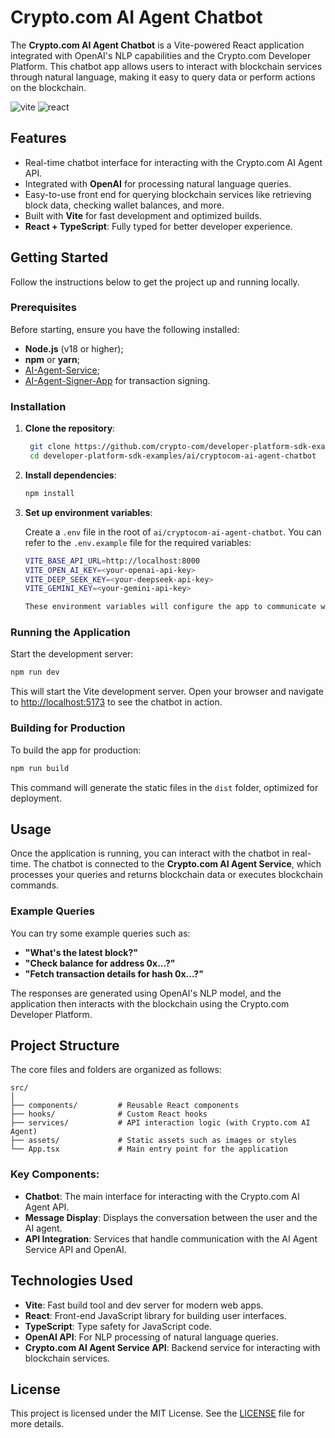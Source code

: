 # Crypto.com AI Agent Chatbot

The **Crypto.com AI Agent Chatbot** is a Vite-powered React application integrated with OpenAI's NLP capabilities and the Crypto.com Developer Platform. This chatbot app allows users to interact with blockchain services through natural language, making it easy to query data or perform actions on the blockchain.

![vite](https://img.shields.io/badge/Vite-frontend-blue) ![react](https://img.shields.io/badge/React-JS-orange)

## Features

- Real-time chatbot interface for interacting with the Crypto.com AI Agent API.
- Integrated with **OpenAI** for processing natural language queries.
- Easy-to-use front end for querying blockchain services like retrieving block data, checking wallet balances, and more.
- Built with **Vite** for fast development and optimized builds.
- **React + TypeScript**: Fully typed for better developer experience.

## Getting Started

Follow the instructions below to get the project up and running locally.

### Prerequisites

Before starting, ensure you have the following installed:

- **Node.js** (v18 or higher);
- **npm** or **yarn**;
- [AI-Agent-Service](https://github.com/crypto-com/developer-platform-sdk-examples/tree/main/ai/cryptocom-ai-agent-service);
- [AI-Agent-Signer-App](https://github.com/crypto-com/cdc-ai-agent-signer-app) for transaction signing.

### Installation

1. **Clone the repository**:

   ```bash
    git clone https://github.com/crypto-com/developer-platform-sdk-examples.git
    cd developer-platform-sdk-examples/ai/cryptocom-ai-agent-chatbot
   ```

2. **Install dependencies**:

   ```bash
   npm install
   ```

3. **Set up environment variables**:

   Create a `.env` file in the root of `ai/cryptocom-ai-agent-chatbot`. You can refer to the `.env.example` file for the required variables:

   ```bash
   VITE_BASE_API_URL=http://localhost:8000
   VITE_OPEN_AI_KEY=<your-openai-api-key>
   VITE_DEEP_SEEK_KEY=<your-deepseek-api-key>
   VITE_GEMINI_KEY=<your-gemini-api-key>
   
   These environment variables will configure the app to communicate with the Crypto.com AI Agent Service API, "VITE_BASE_API_URL" stand for 
   ```

### Running the Application

Start the development server:

```bash
npm run dev
```

This will start the Vite development server. Open your browser and navigate to [http://localhost:5173](http://localhost:5173) to see the chatbot in action.

### Building for Production

To build the app for production:

```bash
npm run build
```

This command will generate the static files in the `dist` folder, optimized for deployment.

## Usage

Once the application is running, you can interact with the chatbot in real-time. The chatbot is connected to the **Crypto.com AI Agent Service**, which processes your queries and returns blockchain data or executes blockchain commands.

### Example Queries

You can try some example queries such as:

- **"What's the latest block?"**
- **"Check balance for address 0x...?"**
- **"Fetch transaction details for hash 0x...?"**

The responses are generated using OpenAI's NLP model, and the application then interacts with the blockchain using the Crypto.com Developer Platform.

## Project Structure

The core files and folders are organized as follows:

```plaintext
src/
│
├── components/         # Reusable React components
├── hooks/              # Custom React hooks
├── services/           # API interaction logic (with Crypto.com AI Agent)
├── assets/             # Static assets such as images or styles
└── App.tsx             # Main entry point for the application
```

### Key Components:

- **Chatbot**: The main interface for interacting with the Crypto.com AI Agent API.
- **Message Display**: Displays the conversation between the user and the AI agent.
- **API Integration**: Services that handle communication with the AI Agent Service API and OpenAI.

## Technologies Used

- **Vite**: Fast build tool and dev server for modern web apps.
- **React**: Front-end JavaScript library for building user interfaces.
- **TypeScript**: Type safety for JavaScript code.
- **OpenAI API**: For NLP processing of natural language queries.
- **Crypto.com AI Agent Service API**: Backend service for interacting with blockchain services.

## License

This project is licensed under the MIT License. See the [LICENSE](LICENSE) file for more details.

